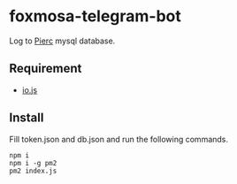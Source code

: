 # foxmosa-telegram-bot

Log to [Pierc](http://classam.github.io/pierc/) mysql database.

## Requirement

* [io.js](https://iojs.org/)

## Install

Fill token.json and db.json and run the following commands.

    npm i
    npm i -g pm2
    pm2 index.js
